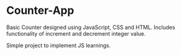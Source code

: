 # Counter-App
Basic Counter designed using JavaScript, CSS and HTML. 
Includes functionality of increment and decrement integer value.

Simple project to implement JS learnings.
